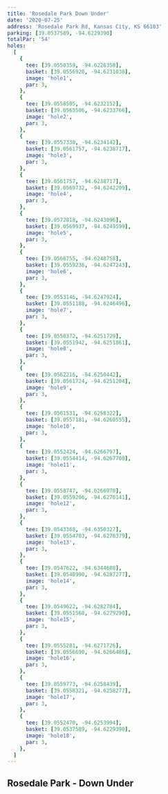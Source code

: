 ```yaml
---
title: 'Rosedale Park Down Under'
date: '2020-07-25'
address: 'Rosedale Park Rd, Kansas City, KS 66103'
parking: [39.0537589, -94.6229390]
totalPar: '54'
holes:
  [
    {
      tee: [39.0550359, -94.6226350],
      basket: [39.0556920, -94.6231030],
      image: 'hole1',
      par: 3,
    },
    {
      tee: [39.0558505, -94.6232152],
      basket: [39.0563506, -94.6233766],
      image: 'hole2',
      par: 3,
    },
    {
      tee: [39.0557330, -94.6234142],
      basket: [39.0561757, -94.6238717],
      image: 'hole3',
      par: 3,
    },
    {
      tee: [39.0561757, -94.6238717],
      basket: [39.0569732, -94.6242209],
      image: 'hole4',
      par: 3,
    },
    {
      tee: [39.0572818, -94.6243096],
      basket: [39.0569937, -94.6249599],
      image: 'hole5',
      par: 3,
    },
    {
      tee: [39.0566755, -94.6248758],
      basket: [39.0559236, -94.6247243],
      image: 'hole6',
      par: 3,
    },
    {
      tee: [39.0553146, -94.6247924],
      basket: [39.0551188, -94.6246496],
      image: 'hole7',
      par: 3,
    },
    {
      tee: [39.0550372, -94.6251729],
      basket: [39.0551942, -94.6251861],
      image: 'hole8',
      par: 3,
    },
    {
      tee: [39.0562216, -94.6250442],
      basket: [39.0561724, -94.6251204],
      image: 'hole9',
      par: 3,
    },
    {
      tee: [39.0561531, -94.6258322],
      basket: [39.0557181, -94.6260555],
      image: 'hole10',
      par: 3,
    },
    {
      tee: [39.0552424, -94.6266797],
      basket: [39.0554414, -94.6267708],
      image: 'hole11',
      par: 3,
    },
    {
      tee: [39.0558747, -94.6266970],
      basket: [39.0559206, -94.6270141],
      image: 'hole12',
      par: 3,
    },
    {
      tee: [39.0543368, -94.6350327],
      basket: [39.0554703, -94.6278379],
      image: 'hole13',
      par: 3,
    },
    {
      tee: [39.0547622, -94.6344688],
      basket: [39.0548990, -94.6287277],
      image: 'hole14',
      par: 3,
    },
    {
      tee: [39.0549622, -94.6282784],
      basket: [39.0551568, -94.6279290],
      image: 'hole15',
      par: 3,
    },
    {
      tee: [39.0555281, -94.6271726],
      basket: [39.0556690, -94.6266486],
      image: 'hole16',
      par: 3,
    },
    {
      tee: [39.0559773, -94.6258439],
      basket: [39.0558321, -94.6258277],
      image: 'hole17',
      par: 3,
    },
    {
      tee: [39.0552470, -94.6253994],
      basket: [39.0537589, -94.6229390],
      image: 'hole18',
      par: 3,
    },
  ]
---
```


## Rosedale Park - Down Under
